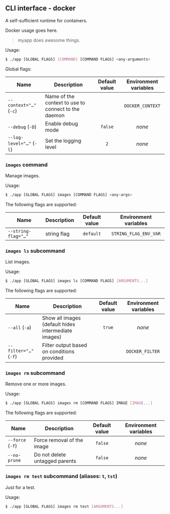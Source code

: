 <!-- Documentation inside this block generated by github.com/tarampampam/urfave-cli-docs/markdown; DO NOT EDIT -->

## CLI interface - docker

A self-sufficient runtime for containers.

Docker usage goes here.

> myapp does awesome things.

Usage:

```bash
$ ./app [GLOBAL FLAGS] [COMMAND] [COMMAND FLAGS] <any-arguments>
```

Global flags:

| Name                     | Description                                         | Default value | Environment variables |
|--------------------------|-----------------------------------------------------|:-------------:|:---------------------:|
| `--context="…"` (`-c`)   | Name of the context to use to connect to the daemon |               |   `DOCKER_CONTEXT`    |
| `--debug` (`-D`)         | Enable debug mode                                   |    `false`    |        *none*         |
| `--log-level="…"` (`-l`) | Set the logging level                               |      `2`      |        *none*         |

### `images` command

Manage images.

Usage:

```bash
$ ./app [GLOBAL FLAGS] images [COMMAND FLAGS] <any-args>
```

The following flags are supported:

| Name                | Description | Default value | Environment variables |
|---------------------|-------------|:-------------:|:---------------------:|
| `--string-flag="…"` | string flag |   `default`   | `STRING_FLAG_ENV_VAR` |

### `images ls` subcommand

List images.

Usage:

```bash
$ ./app [GLOBAL FLAGS] images ls [COMMAND FLAGS] [ARGUMENTS...]
```

The following flags are supported:

| Name                  | Description                                         | Default value | Environment variables |
|-----------------------|-----------------------------------------------------|:-------------:|:---------------------:|
| `--all` (`-a`)        | Show all images (default hides intermediate images) |    `true`     |        *none*         |
| `--filter="…"` (`-f`) | Filter output based on conditions provided          |               |    `DOCKER_FILTER`    |

### `images rm` subcommand

Remove one or more images.

Usage:

```bash
$ ./app [GLOBAL FLAGS] images rm [COMMAND FLAGS] IMAGE [IMAGE...]
```

The following flags are supported:

| Name             | Description                    | Default value | Environment variables |
|------------------|--------------------------------|:-------------:|:---------------------:|
| `--force` (`-f`) | Force removal of the image     |    `false`    |        *none*         |
| `--no-prune`     | Do not delete untagged parents |    `false`    |        *none*         |

### `images rm test` subcommand (aliases: `t`, `tst`)

Just for a test.

Usage:

```bash
$ ./app [GLOBAL FLAGS] images rm test [ARGUMENTS...]
```

<!-- End of automatically generated block -->
